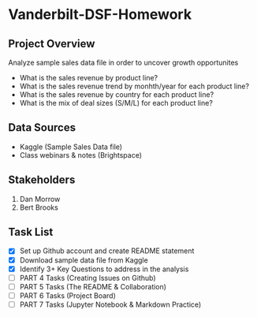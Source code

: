 # Vanderbilt-DSF-Homework

## Project Overview
Analyze sample sales data file in order to uncover growth opportunites
- What is the sales revenue by product line?
- What is the sales revenue trend by monhth/year for each product line?
- What is the sales revenue by country for each product line?
- What is the mix of deal sizes (S/M/L) for each product line?

## Data Sources
- Kaggle (Sample Sales Data file)
- Class webinars & notes (Brightspace)

## Stakeholders
1. Dan Morrow
2. Bert Brooks

## Task List
- [X] Set up Github account and create README statement
- [X] Download sample data file from Kaggle
- [X] Identify 3+ Key Questions to address in the analysis
- [ ] PART 4 Tasks (Creating Issues on Github)
- [ ] PART 5 Tasks (The README & Collaboration)
- [ ] PART 6 Tasks (Project Board)
- [ ] PART 7 Tasks (Jupyter Notebook & Markdown Practice)
